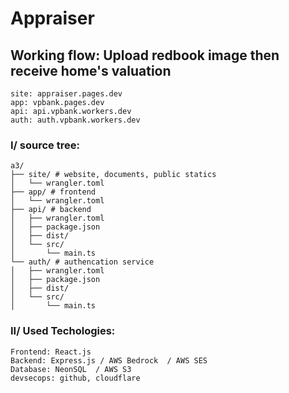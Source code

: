 # Appraiser

## Working flow: Upload redbook image then receive home's valuation  

```
site: appraiser.pages.dev  
app: vpbank.pages.dev  
api: api.vpbank.workers.dev  
auth: auth.vpbank.workers.dev  
```

### I/ source tree:  

```
a3/  
├── site/ # website, documents, public statics  
│   └── wrangler.toml  
├── app/ # frontend  
│   └── wrangler.toml  
├── api/ # backend  
│   ├── wrangler.toml  
│   ├── package.json
│   ├── dist/
│   └── src/  
│       └── main.ts  
└── auth/ # authencation service   
│   ├── wrangler.toml  
│   ├── package.json
│   ├── dist/
│   └── src/  
│       └── main.ts  
```

### II/ Used Techologies:  
```
Frontend: React.js    
Backend: Express.js / AWS Bedrock  / AWS SES  
Database: NeonSQL  / AWS S3  
devsecops: github, cloudflare    
```
